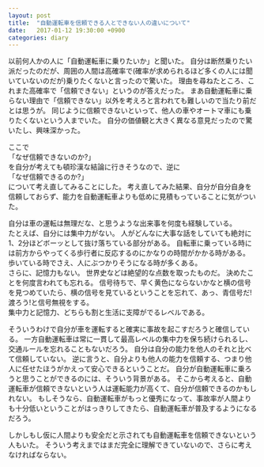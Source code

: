 ```yaml
---
layout: post
title:  "自動運転車を信頼できる人とできない人の違いについて"
date:   2017-01-12 19:30:00 +0900
categories: diary
---
```


以前何人かの人に「自動運転車に乗りたいか」と聞いた。
自分は断然乗りたい派だったのだが、周囲の人間は高確率で(確率が求められるほど多くの人には聞いていないのだが)乗りたくないと言ったので驚いた。
理由を尋ねたところ、これまた高確率で「信頼できない」というのが答えだった。
まあ自動運転車に乗らない理由で「信頼できない」以外を考えろと言われても難しいので当たり前だとは思うが。
同じように信頼できないといって、他人の車やオートマ車にも乗りたくないという人までいた。
自分の価値観と大きく異なる意見だったので驚いたし、興味深かった。

ここで  
「なぜ信頼できないのか?」  
を自分が考えても頓珍漢な結論に行きそうなので、逆に  
「なぜ信頼できるのか?」  
について考え直してみることにした。
考え直してみた結果、自分が自分自身を信頼しておらず、能力を自動運転車よりも低めに見積もっていることに気がついた。

自分は車の運転は無理だな、と思うような出来事を何度も経験している。  
たとえば、自分には集中力がない。
人がどんなに大事な話をしていても絶対に1、2分ほどボーッとして抜け落ちている部分がある。
自転車に乗っている時には前方からやってくる歩行者に反応するのにかなりの時間がかかる時がある。
歩いている時でさえ、人にぶつかりそうになる時が多くある。  
さらに、記憶力もない。
世界史などは絶望的な点数を取ったものだ。
決めたことを何度言われても忘れる。
信号待ちで、早く黄色にならないかなと横の信号を見つめていたら、横の信号を見ているということを忘れて、あっ、青信号だ!渡ろう!と信号無視をする。  
集中力と記憶力、どちらも割と生活に支障がでるレベルである。

そういうわけで自分が車を運転すると確実に事故を起こすだろうと確信している。
一方自動運転車は常に一貫して最高レベルの集中力を保ち続けられるし、交通ルールを忘れることもないだろう。
自分は自分の能力を他人のそれと比べて信頼していない。
逆に言うと、自分よりも他人の能力を信頼する、つまり他人に任せたほうがかえって安心できるということだ。
自分が自動運転車に乗ろうと思うことができるのには、そういう背景がある。
そこから考えると、自動運転車が信頼できないという人は運転能力が高くて、自分が信頼できるのかもしれない。
もしそうなら、自動運転車がもっと優秀になって、事故率が人間よりも十分低いということがはっきりしてきたら、自動運転車が普及するようになるだろう。

しかしもし仮に人間よりも安全だと示されても自動運転車を信頼できないという人もいた。
そういう考えまではまだ完全に理解できていないので、さらに考えなければならない。